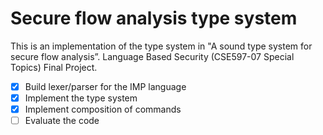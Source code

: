 # Secure flow analysis type system

This is an implementation of the type system in "A sound type system for secure flow analysis”. Language Based Security (CSE597-07 Special Topics) Final Project.

- [x] Build lexer/parser for the IMP language
- [x] Implement the type system
- [x] Implement composition of commands
- [ ] Evaluate the code